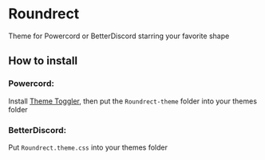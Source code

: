 # Roundrect
Theme for Powercord or BetterDiscord starring your favorite shape
## How to install
### Powercord: 
Install [Theme Toggler](https://github.com/redstonekasi/theme-toggler), then put the `Roundrect-theme` folder into your themes folder
### BetterDiscord:
Put `Roundrect.theme.css` into your themes folder

